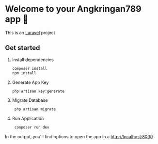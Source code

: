 # Welcome to your Angkringan789 app 👋

This is an [Laravel](https://laravel.com) project

## Get started

1. Install dependencies

   ```bash
   composer install
   npm install
   ```
2. Generate App Key
    
    ```bash
    php artisan key:generate
    ```

3. Migrate Database

   ```bash
    php artisan migrate
   ```
   
4. Run Application
   ```bash
    composer run dev
   ```

In the output, you'll find options to open the app in a [http://localhost:8000]("http://localhost:8000") 
